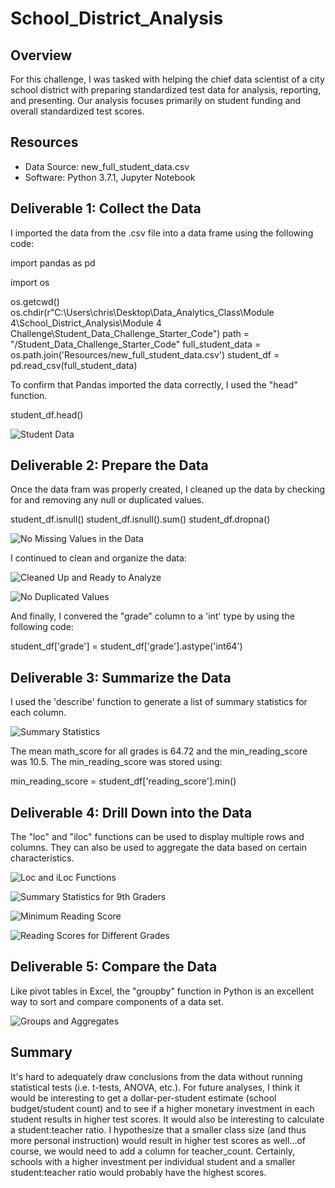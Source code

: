 # School_District_Analysis

## Overview
For this challenge, I was tasked with helping the chief data scientist of a city school district with preparing standardized test data for analysis, reporting, and presenting. Our analysis focuses primarily on student funding and overall standardized test scores. 

## Resources
 * Data Source: new_full_student_data.csv
 * Software: Python 3.7.1, Jupyter Notebook 

## Deliverable 1: Collect the Data
I imported the data from the .csv file into a data frame using the following code:

import pandas as pd

import os

os.getcwd()
os.chdir(r"C:\Users\chris\Desktop\Data_Analytics_Class\Module 4\School_District_Analysis\Module 4 Challenge\Student_Data_Challenge_Starter_Code")
path = "/Student_Data_Challenge_Starter_Code"
full_student_data = os.path.join('Resources/new_full_student_data.csv')
student_df = pd.read_csv(full_student_data)

To confirm that Pandas imported the data correctly, I used the "head" function. 

student_df.head()

![Student Data](https://github.com/CSoldo1/Photos/blob/main/Deliverable_1.PNG)

## Deliverable 2: Prepare the Data
Once the data fram was properly created, I cleaned up the data by checking for and removing any null or duplicated values. 

student_df.isnull()
student_df.isnull().sum()
student_df.dropna()

![No Missing Values in the Data](https://github.com/CSoldo1/Photos/blob/main/no_null_values.PNG)

I continued to clean and organize the data:

![Cleaned Up and Ready to Analyze](https://github.com/CSoldo1/Photos/blob/main/clean_data.PNG)

![No Duplicated Values](https://github.com/CSoldo1/Photos/blob/main/duplicated_values.PNG)


And finally, I convered the "grade" column to a 'int' type by using the following code:

student_df['grade'] = student_df['grade'].astype('int64')

## Deliverable 3: Summarize the Data
I used the 'describe' function to generate a list of summary statistics for each column.

![Summary Statistics](https://github.com/CSoldo1/Photos/blob/main/summary_statistics.PNG)

The mean math_score for all grades is 64.72 and the min_reading_score was 10.5. The min_reading_score was stored using:

min_reading_score = student_df['reading_score'].min()

## Deliverable 4: Drill Down into the Data
The "loc" and "iloc" functions can be used to display multiple rows and columns. They can also be used to aggregate the data based on certain characteristics. 

![Loc and iLoc Functions](https://github.com/CSoldo1/Photos/blob/main/Deliverable_4_1.PNG)

![Summary Statistics for 9th Graders](https://github.com/CSoldo1/Photos/blob/main/Deliverable_4_2.PNG)

![Minimum Reading Score](https://github.com/CSoldo1/Photos/blob/main/Deliverable_4_3.PNG)

![Reading Scores for Different Grades](https://github.com/CSoldo1/Photos/blob/main/Deliverable_4_4.PNG)

## Deliverable 5: Compare the Data
Like pivot tables in Excel, the "groupby" function in Python is an excellent way to sort and compare components of a data set. 

![Groups and Aggregates](https://github.com/CSoldo1/Photos/blob/main/Deliverable_5.PNG)

## Summary
It's hard to adequately draw conclusions from the data without running statistical tests (i.e. t-tests, ANOVA, etc.). For future analyses, I think it would be interesting to get a dollar-per-student estimate (school budget/student count) and to see if a higher monetary investment in each student results in higher test scores. It would also be interesting to calculate a student:teacher ratio. I hypothesize that a smaller class size (and thus more personal instruction) would result in higher test scores as well...of course, we would need to add a column for teacher_count. Certainly, schools with a higher investment per individual student and a smaller student:teacher ratio would probably have the highest scores. 



